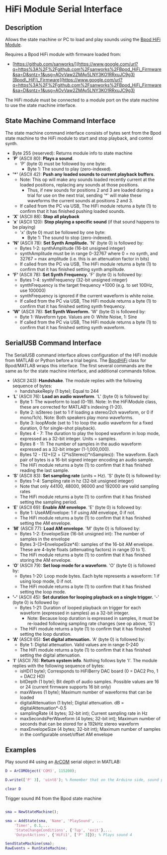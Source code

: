 # HiFi Module Serial Interface

## Description

Allows the state machine or PC to load and play sounds using the [Bpod HiFi Module](../module-documentation/hifi-module.md).

Requires a Bpod HiFi module with firmware loaded from:

- [https://github.com/sanworks/](https://www.google.com/url?q=https%3A%2F%2Fgithub.com%2Fsanworks%2FBpod_HiFi_Firmware&sa=D&sntz=1&usg=AOvVaw2ZMAy5LNY3KO1RRxuJC9g3)[Bpod\_HiFi\_Firmware](https://www.google.com/url?q=https%3A%2F%2Fgithub.com%2Fsanworks%2FBpod_HiFi_Firmware&sa=D&sntz=1&usg=AOvVaw2ZMAy5LNY3KO1RRxuJC9g3)

The HiFi module must be connected to a module port on the state machine to use the state machine interface.

## State Machine Command Interface

The state machine command interface consists of bytes sent from the Bpod state machine to the HiFi module to start and stop playback, and control synth.

- Byte 255 (reserved): Returns module info to state machine
- '**P**' (ASCII 80): **Plays a sound**.
    - 'P' (byte 0) must be followed by one byte:
        - Byte 1: The sound to play (zero-indexed).
- **'\*'** (ASCII 42): **Push any loaded sounds to current playback buffers**.
    - Note: This op will make any sounds loaded recently current at the loaded positions, replacing any sounds at those positions.
        - Thus, if new sounds for positions 2 and 3 are loaded during a trial for use on the next trial, sending '\*' will make these waveforms the current sounds at positions 2 and 3.
    - If called from the PC via USB, The HiFi module returns a byte (1) to confirm that it has finished pushing loaded sounds.
- '**X**' (ASCII 88): **Stop all playback**
- '**x**' (ASCII 120): **Stop playing a specific sound** (if that sound happens to be playing)
    - 'x' (byte 0) must be followed by one byte:
        - Byte 1: The sound to stop (zero-indexed).
- **'N'** (ASCII 78): **Set Synth Amplitude.** 'N' (byte 0) is followed by:
    - Bytes 1-2: synthAmplitude (16-bit unsigned integer)
    - synthAmplitude must be in range 0-32767 where 0 = no synth, and 32767 = max amplitude (i.e. this is an attenuation factor in bits)
    - If called from the PC via USB, The HiFi module returns a byte (1) to confirm that it has finished setting synth amplitude.
- **'F'** (ASCII 78): **Set Synth Frequency.** 'F' (byte 0) is followed by:
    - Bytes 1-4: synthFrequency (32-bit unsigned integer)
    - synthFrequency is the target frequency \*1000 (e.g. to set 100Hz, use 100000)
    - synthFrequency is ignored if the current waveform is white noise.
    - If called from the PC via USB, The HiFi module returns a byte (1) to confirm that it has finished setting synth frequency.
- **'W'** (ASCII 78): **Set Synth Waveform.** 'W' (byte 0) is followed by:
    - Byte 1: Waveform type. Values are 0: White Noise, 1: Sine
    - If called from the PC via USB, The HiFi module returns a byte (1) to confirm that it has finished setting synth waveform.

## SerialUSB Command Interface

The SerialUSB command interface allows configuration of the HiFi module from MATLAB or Python before a trial begins. The [BpodHiFi](../module-documentation/hifi-module.md) class for Bpod/MATLAB wraps this interface. The first several commands are the same as for the state machine interface, and additional commands follow.

- (ASCII 243): **Handshake**. The module replies with the following sequence of bytes:
    - handshakeReply (1 byte); Equal to 244
- '**L**' (ASCII 76): **Load an audio waveform**. 'L' (byte 0) is followed by:
    - Byte 1: The waveform to load (0-19). Note: In the HiFiModule class, these are corrected for MATLAB's indexing (1-20).
    - Byte 2: isStereo (set to 1 if loading a stereo/2ch waveform, or 0 if mono/1ch). Note: Both speakers play mono waveforms.
    - Byte 3: loopMode (set to 1 to loop the audio waveform for a fixed duration, 0 for single-shot playback).
    - Bytes 4 - 7: The duration to play the looped waveform in loop mode, expressed as a 32-bit integer. Units = samples.
    - Bytes 8 - 11: The number of samples in the audio waveform expressed as a 32-bit integer (1-1,000,000).
    - Bytes 12 - (12+((2 + (2\*isStereo))\*nSamples)): The waveform. Each pair of bytes is a 16-bit signed integer encoding an audio sample.
    - The HiFi module returns a byte (1) to confirm that it has finished reading the last sample.
- '**S**' (ASCII 83): **Set sampling rate** (units = Hz). 'S' (byte 0) is followed by:
    - Bytes 1-4: Sampling rate in hz (32-bit unsigned integer)
    - Note that only 44100, 48000, 96000 and 192000 are valid sampling rates
    - The HiFi module returns a byte (1) to confirm that it has finished setting the sampling period.
- '**E**' (ASCII 69): **Enable AM envelope**. 'E' (byte 0) is followed by:
    - Byte 1: UseAMEnvelope: 1 if using AM envelope, 0 if not.
    - The HiFi module returns a byte (1) to confirm that it has finished setting the AM envelope.
- '**M**' (ASCII 77): **Load AM envelope**. 'M' (byte 0) is followed by:
    - Bytes 1-2: EnvelopeSize (16-bit unsigned int): The number of samples in the envelope
    - Bytes 3-(3+EnvelopeSize\*4): samples of the 16-bit AM envelope. These are 4-byte floats (attenuating factors) in range \[0 to 1\].
    - The HiFi module returns a byte (1) to confirm that it has finished storing the AM envelope.
- '**O**' (ASCII 79): **Set loop mode for a waveform**. 'O' (byte 0) is followed by:
    - Bytes 1-20: Loop mode bytes. Each byte represents a waveform: 1 if using loop mode, 0 if not.
    - The HiFi module returns a byte (1) to confirm that it has finished setting the loop mode.
- **'-'** (ASCII 45): **Set duration for looping playback on a single trigger.** '-' (byte 0) is followed by:
    - Bytes 1-21: Duration of looped playback on trigger for each waveform (expressed in samples) as a 32-bit integer.
        - Note: Because loop duration is expressed in samples, it must be re-loaded following sampling rate changes (see op above, 'S')
    - The HiFi module returns a byte (1) to confirm that it has finished setting the loop duration.
- **'A'** (ASCII 65): **Set digital attenuation.** 'A' (byte 0) is followed by:
    - Byte 1: Digital attenuation. Valid values are in range 0-240
    - The HiFi module returns a byte (1) to confirm that it has finished setting the digital attenuation.
- '**I**' (ASCII 78): **Return system info**. Nothing follows byte 'I'. The module replies with the following sequence of bytes:
    - isHD(1 byte); Corresponds to HiFiBerry DAC board (0 = DAC2 Pro, 1 = DAC2 HD)
    - bitDepth (1 byte); Bit depth of audio samples. Possible values are 16 or 24 (current firmware supports 16 bit only)
    - maxWaves (1 byte); Maximum number of waveforms that can be loaded
    - digitalAttenuation (1 byte); Digital attenuation. dB = digitalAttenuation\*-0.5
    - samplingRate (4 bytes; 32-bit int); Current sampling rate in Hz
    - maxSecondsPerWaveform (4 bytes; 32-bit int); Maximum number of seconds that can be stored for a 192kHz stereo waveform
    - maxEnvelopeSize (4 bytes; 32-bit int); Maximum number of samples in the configurable onset/offset AM envelope

## Examples

Play sound #4 using an [ArCOM](http://www.google.com/url?q=http%3A%2F%2Fsites.google.com%2Fsite%2Fsanworksdocs%2Farcom&sa=D&sntz=1&usg=AOvVaw0q9tKPNJMCdKV2qsdKk90n) serial object in MATLAB:

```matlab
D = ArCOMObject('COM3', 115200);

D.write(['P' 3], 'uint8'); % Remember that on the Arduino side, sound position is 0-indexed!

clear D
```

Trigger sound #4 from the Bpod state machine
```matlab

sma = NewStateMachine();

sma = AddState(sma, 'Name', 'PlaySound', ...
    'Timer', 0.1,...
    'StateChangeConditions', {'Tup', 'exit'},...
    'OutputActions', {'HiFi1', ['P' 3]}); % Plays sound 4

SendStateMachine(sma);
RawEvents = RunStateMachine;
```
